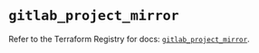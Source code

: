 # `gitlab_project_mirror`

Refer to the Terraform Registry for docs: [`gitlab_project_mirror`](https://registry.terraform.io/providers/gitlabhq/gitlab/17.2.0/docs/resources/project_mirror).
